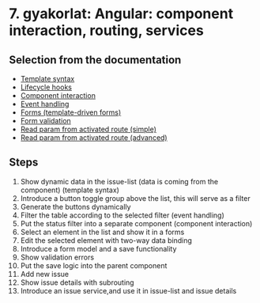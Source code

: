 # 7. gyakorlat: Angular: component interaction, routing, services

## Selection from the documentation

- [Template syntax](https://angular.io/guide/template-syntax)
- [Lifecycle hooks](https://angular.io/guide/lifecycle-hooks)
- [Component interaction](https://angular.io/guide/component-interaction)
- [Event handling](https://angular.io/guide/user-input)
- [Forms (template-driven forms)](https://angular.io/guide/forms)
- [Form validation](https://angular.io/guide/form-validation)
- [Read param from activated route (simple)](https://angular.io/tutorial/toh-pt5#extract-the-id-route-parameter)
- [Read param from activated route (advanced)](https://angular.io/guide/router#activated-route-in-action)

## Steps

1. Show dynamic data in the issue-list (data is coming from the component) (template syntax)
2. Introduce a button toggle group above the list, this will serve as a filter
3. Generate the buttons dynamically
4. Filter the table according to the selected filter (event handling)
5. Put the status filter into a separate component (component interaction)
6. Select an element in the list and show it in a forms
7. Edit the selected element with two-way data binding
8. Introduce a form model and a save functionality
9. Show validation errors
10. Put the save logic into the parent component
11. Add new issue
12. Show issue details with subrouting
13. Introduce an issue service,and use it in issue-list and issue details

